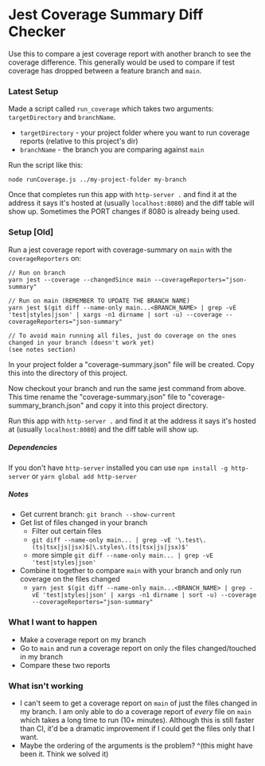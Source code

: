 # Jest Coverage Summary Diff Checker

Use this to compare a jest coverage report with another branch to see the coverage difference. This generally would be used to compare if test coverage has dropped between a feature branch and `main`.

### Latest Setup

Made a script called `run_coverage` which takes two arguments: `targetDirectory` and `branchName`.
* `targetDirectory` - your project folder where you want to run coverage reports (relative to this project's dir)
* `branchName` - the branch you are comparing against `main`

Run the script like this:
```
node runCoverage.js ../my-project-folder my-branch
```

Once that completes run this app with `http-server .` and find it at the address it says it's hosted at (usually `localhost:8080`) and the diff table will show up. Sometimes the PORT changes if 8080 is already being used.

### Setup [Old]

Run a jest coverage report with coverage-summary on `main` with the `coverageReporters` on:
```
// Run on branch
yarn jest --coverage --changedSince main --coverageReporters="json-summary"

// Run on main (REMEMBER TO UPDATE THE BRANCH NAME)
yarn jest $(git diff --name-only main...<BRANCH_NAME> | grep -vE 'test|styles|json' | xargs -n1 dirname | sort -u) --coverage --coverageReporters="json-summary"

// To avoid main running all files, just do coverage on the ones changed in your branch (doesn't work yet)
(see notes section)
```

In your project folder a "coverage-summary.json" file will be created. Copy this into the directory of this project.

Now checkout your branch and run the same jest command from above. This time rename the "coverage-summary.json" file to "coverage-summary_branch.json" and copy it into this project directory.

Run this app with `http-server .` and find it at the address it says it's hosted at (usually `localhost:8080`) and the diff table will show up.

##### Dependencies

If you don't have `http-server` installed you can use `npm install -g http-server` or `yarn global add http-server`

##### Notes
* Get current branch: `git branch --show-current`
* Get list of files changed in your branch
  - Filter out certain files
  - `git diff --name-only main... | grep -vE '\.test\.(ts|tsx|js|jsx)$|\.styles\.(ts|tsx|js|jsx)$'`
  - more simple `git diff --name-only main... | grep -vE 'test|styles|json'`
* Combine it together to compare `main` with your branch and only run coverage on the files changed
  - `yarn jest $(git diff --name-only main...<BRANCH_NAME> | grep -vE 'test|styles|json' | xargs -n1 dirname | sort -u) --coverage --coverageReporters="json-summary"`


### What I want to happen
- Make a coverage report on my branch
- Go to `main` and run a coverage report on only the files changed/touched in my branch
- Compare these two reports

### What isn't working
- I can't seem to get a coverage report on `main` of just the files changed in my branch. I am only able to do a coverage report of _every_ file on `main` which takes a long time to run (10+ minutes). Although this is still faster than CI, it'd be a dramatic improvement if I could get the files only that I want.
- Maybe the ordering of the arguments is the problem? ^(this might have been it. Think we solved it)
